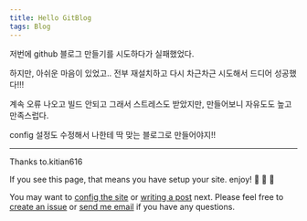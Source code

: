 ```yaml
---
title: Hello GitBlog
tags: Blog
---
```

저번에 github 블로그 만들기를 시도하다가 실패했었다.

하지만, 아쉬운 마음이 있었고.. 전부 재설치하고 다시 차근차근 시도해서 드디어 성공했다!!!

계속 오류 나오고 빌드 안되고 그래서 스트레스도 받았지만, 만들어보니 자유도도 높고 만족스럽다.

config 설정도 수정해서 나한테 딱 맞는 블로그로 만들어야지!!

---

Thanks to.kitian616

If you see this page, that means you have setup your site. enjoy! :ghost: :ghost: :ghost:

You may want to [config the site](https://tianqi.name/jekyll-TeXt-theme/docs/en/configuration) or [writing a post](https://tianqi.name/jekyll-TeXt-theme/docs/en/writing-posts) next. Please feel free to [create an issue](https://github.com/kitian616/jekyll-TeXt-theme/issues) or [send me email](mailto:kitian616@outlook.com) if you have any questions.
